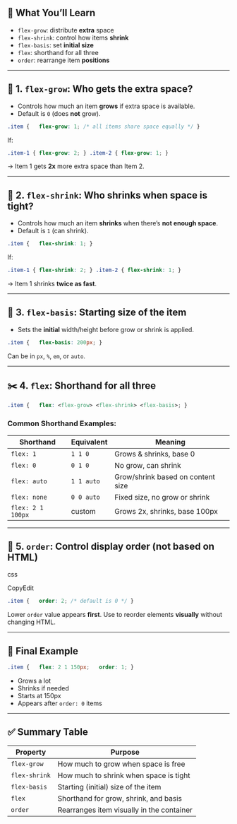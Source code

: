 ## 🌟 What You’ll Learn

- `flex-grow`: distribute **extra** space
- `flex-shrink`: control how items **shrink**
- `flex-basis`: set **initial size**
- `flex`: shorthand for all three
- `order`: rearrange item **positions**

---

## 🔼 1. `flex-grow`: Who gets the extra space?

- Controls how much an item **grows** if extra space is available.
- Default is `0` (does **not** grow).

```css
.item {   flex-grow: 1; /* all items share space equally */ }
```

If:

```css
.item-1 { flex-grow: 2; } .item-2 { flex-grow: 1; }
```

→ Item 1 gets **2x** more extra space than Item 2.

---

## 🔽 2. `flex-shrink`: Who shrinks when space is tight?

- Controls how much an item **shrinks** when there’s **not enough space**.
- Default is `1` (can shrink).

```css
.item {   flex-shrink: 1; }
```

If:

```css
.item-1 { flex-shrink: 2; } .item-2 { flex-shrink: 1; }
```

→ Item 1 shrinks **twice as fast**.

---

## 📏 3. `flex-basis`: Starting size of the item

- Sets the **initial** width/height before grow or shrink is applied.

```css
.item {   flex-basis: 200px; }
```

Can be in `px`, `%`, `em`, or `auto`.

---

## ✂️ 4. `flex`: Shorthand for all three

```css
.item {   flex: <flex-grow> <flex-shrink> <flex-basis>; }
```

### Common Shorthand Examples:

|Shorthand|Equivalent|Meaning|
|---|---|---|
|`flex: 1`|`1 1 0`|Grows & shrinks, base 0|
|`flex: 0`|`0 1 0`|No grow, can shrink|
|`flex: auto`|`1 1 auto`|Grow/shrink based on content size|
|`flex: none`|`0 0 auto`|Fixed size, no grow or shrink|
|`flex: 2 1 100px`|custom|Grows 2x, shrinks, base 100px|

---

## 🔢 5. `order`: Control display order (not based on HTML)

css

CopyEdit

```css
.item {   order: 2; /* default is 0 */ }
```

Lower `order` value appears **first**. Use to reorder elements **visually** without changing HTML.

---

## 🎯 Final Example

```css
.item {   flex: 2 1 150px;   order: 1; }
```

- Grows a lot
- Shrinks if needed
- Starts at 150px
- Appears after `order: 0` items

---

## ✅ Summary Table

| Property      | Purpose                                   |
| ------------- | ----------------------------------------- |
| `flex-grow`   | How much to grow when space is free       |
| `flex-shrink` | How much to shrink when space is tight    |
| `flex-basis`  | Starting (initial) size of the item       |
| `flex`        | Shorthand for grow, shrink, and basis     |
| `order`       | Rearranges item visually in the container |